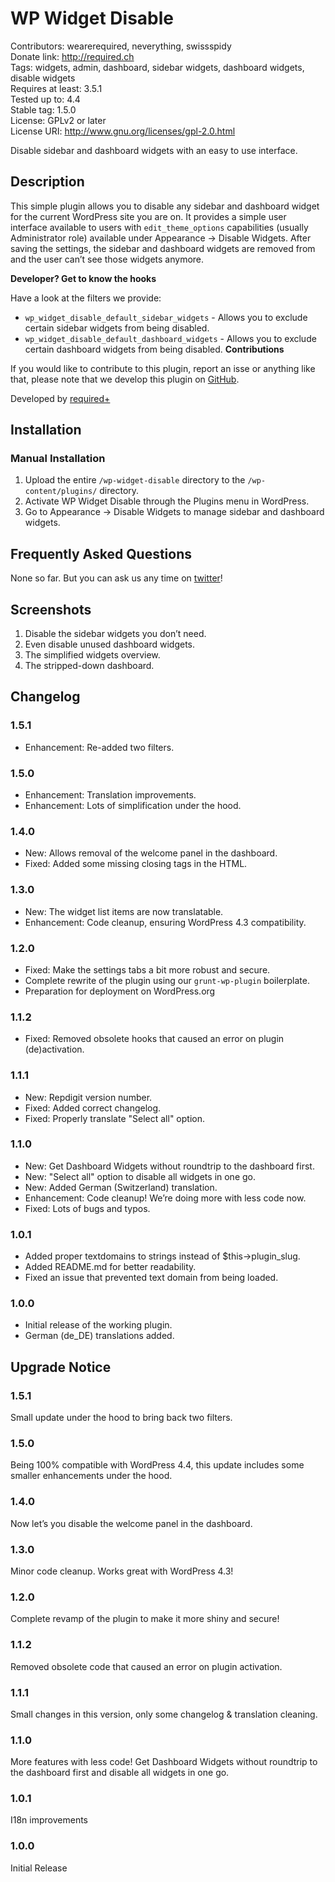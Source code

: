 # WP Widget Disable #
Contributors:      wearerequired, neverything, swissspidy  
Donate link:       http://required.ch  
Tags:              widgets, admin, dashboard, sidebar widgets, dashboard widgets, disable widgets  
Requires at least: 3.5.1  
Tested up to:      4.4  
Stable tag:        1.5.0  
License:           GPLv2 or later  
License URI:       http://www.gnu.org/licenses/gpl-2.0.html  

Disable sidebar and dashboard widgets with an easy to use interface.

## Description ##
This simple plugin allows you to disable any sidebar and dashboard widget for the current WordPress site you are on. It provides a simple user interface available to users with `edit_theme_options` capabilities (usually Administrator role) available under Appearance -> Disable Widgets.
After saving the settings, the sidebar and dashboard widgets are removed from and the user can’t see those widgets anymore.

**Developer? Get to know the hooks**

Have a look at the filters we provide:

* `wp_widget_disable_default_sidebar_widgets` - Allows you to exclude certain sidebar widgets from being disabled.
* `wp_widget_disable_default_dashboard_widgets` - Allows you to exclude certain dashboard widgets from being disabled.
**Contributions**

If you would like to contribute to this plugin, report an isse or anything like that, please note that we develop this plugin on [GitHub](https://github.com/wearerequired/WP-Widget-Disable).

Developed by [required+](http://required.ch/ "Team of experienced web professionals from Switzerland & Germany")

## Installation ##

### Manual Installation ###

1. Upload the entire `/wp-widget-disable` directory to the `/wp-content/plugins/` directory.
2. Activate WP Widget Disable through the Plugins menu in WordPress.
3. Go to Appearance -> Disable Widgets to manage sidebar and dashboard widgets.

## Frequently Asked Questions ##

None so far. But you can ask us any time on [twitter](https://twitter.com/wearerequired)!

## Screenshots ##

1. Disable the sidebar widgets you don’t need.
2. Even disable unused dashboard widgets.
3. The simplified widgets overview.
4. The stripped-down dashboard.

## Changelog ##

### 1.5.1 ###
* Enhancement: Re-added two filters.

### 1.5.0 ###
* Enhancement: Translation improvements.
* Enhancement: Lots of simplification under the hood.

### 1.4.0 ###
* New: Allows removal of the welcome panel in the dashboard.
* Fixed: Added some missing closing tags in the HTML.

### 1.3.0 ###
* New: The widget list items are now translatable.
* Enhancement: Code cleanup, ensuring WordPress 4.3 compatibility.

### 1.2.0 ###
* Fixed: Make the settings tabs a bit more robust and secure.
* Complete rewrite of the plugin using our `grunt-wp-plugin` boilerplate.
* Preparation for deployment on WordPress.org

### 1.1.2 ###
* Fixed: Removed obsolete hooks that caused an error on plugin (de)activation.

### 1.1.1 ###
* New: Repdigit version number.
* Fixed: Added correct changelog.
* Fixed: Properly translate "Select all" option.

### 1.1.0 ###
* New: Get Dashboard Widgets without roundtrip to the dashboard first.
* New: "Select all" option to disable all widgets in one go.
* New: Added German (Switzerland) translation.
* Enhancement: Code cleanup! We’re doing more with less code now.
* Fixed: Lots of bugs and typos.

### 1.0.1 ###
* Added proper textdomains to strings instead of $this->plugin_slug.
* Added README.md for better readability.
* Fixed an issue that prevented text domain from being loaded.

### 1.0.0 ###
* Initial release of the working plugin.
* German (de_DE) translations added.

## Upgrade Notice ##

### 1.5.1 ###
Small update under the hood to bring back two filters.

### 1.5.0 ###
Being 100% compatible with WordPress 4.4, this update includes some smaller enhancements under the hood.

### 1.4.0 ###
Now let’s you disable the welcome panel in the dashboard.

### 1.3.0 ###
Minor code cleanup. Works great with WordPress 4.3!

### 1.2.0 ###
Complete revamp of the plugin to make it more shiny and secure!

### 1.1.2 ###
Removed obsolete code that caused an error on plugin activation.

### 1.1.1 ###
Small changes in this version, only some changelog & translation cleaning.

### 1.1.0 ###
More features with less code! Get Dashboard Widgets without roundtrip to the dashboard first and disable all widgets in one go.

### 1.0.1 ###
I18n improvements

### 1.0.0 ###
Initial Release
